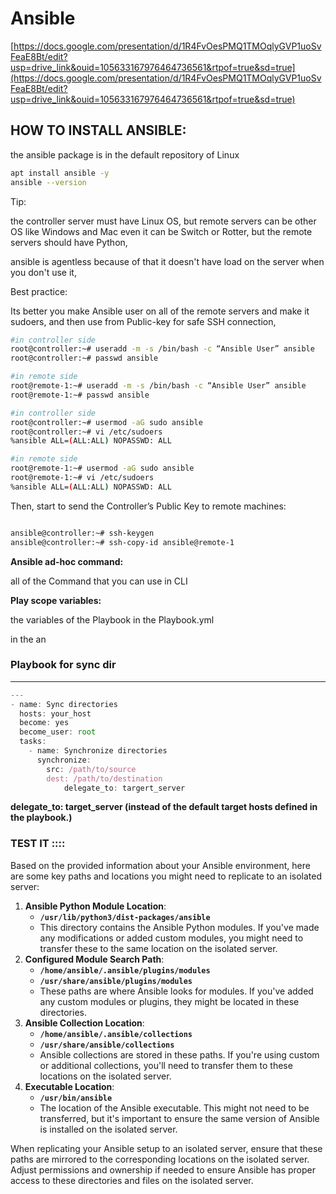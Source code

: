 # Ansible

[https://docs.google.com/presentation/d/1R4FvOesPMQ1TMOqlyGVP1uoSvFeaE8Bt/edit?usp=drive_link&ouid=105633167976464736561&rtpof=true&sd=true](https://docs.google.com/presentation/d/1R4FvOesPMQ1TMOqlyGVP1uoSvFeaE8Bt/edit?usp=drive_link&ouid=105633167976464736561&rtpof=true&sd=true)

## HOW TO INSTALL ANSIBLE:

the ansible package is in the default repository of Linux

```bash
apt install ansible -y
ansible --version
```

Tip:

the controller server must have Linux OS, but remote servers can be other OS like Windows and Mac even it can be Switch or Rotter, but the remote servers should have Python,

ansible is agentless because of that it doesn't have load on the server when you don't use it,

Best practice:

Its better you make Ansible user on all of the remote servers and make it sudoers, and then use from Public-key for safe SSH connection,

```bash
#in controller side
root@controller:~# useradd -m -s /bin/bash -c “Ansible User” ansible
root@controller:~# passwd ansible

#in remote side
root@remote-1:~# useradd -m -s /bin/bash -c “Ansible User” ansible
root@remote-1:~# passwd ansible

#in controller side
root@controller:~# usermod -aG sudo ansible
root@controller:~# vi /etc/sudoers
%ansible ALL=(ALL:ALL) NOPASSWD: ALL

#in remote side 
root@remote-1:~# usermod -aG sudo ansible
root@remote-1:~# vi /etc/sudoers
%ansible ALL=(ALL:ALL) NOPASSWD: ALL

```

 Then, start to send the Controller’s Public Key to remote machines:

```bash

ansible@controller:~# ssh-keygen
ansible@controller:~# ssh-copy-id ansible@remote-1
```

**Ansible ad-hoc command:**

all of the Command that you can use in CLI 

**Play scope variables:**

the variables of the Playbook in the Playbook.yml

in the an

### Playbook for sync dir

---

```jsx
---
- name: Sync directories
  hosts: your_host
  become: yes
  become_user: root
  tasks:
    - name: Synchronize directories
      synchronize:
        src: /path/to/source
        dest: /path/to/destination
			delegate_to: targert_server
```

**delegate_to: target_server (**instead of the default target hosts defined in the playbook.**)**

### TEST IT ::::

Based on the provided information about your Ansible environment, here are some key paths and locations you might need to replicate to an isolated server:

1. **Ansible Python Module Location**:
    - **`/usr/lib/python3/dist-packages/ansible`**
    - This directory contains the Ansible Python modules. If you've made any modifications or added custom modules, you might need to transfer these to the same location on the isolated server.
2. **Configured Module Search Path**:
    - **`/home/ansible/.ansible/plugins/modules`**
    - **`/usr/share/ansible/plugins/modules`**
    - These paths are where Ansible looks for modules. If you've added any custom modules or plugins, they might be located in these directories.
3. **Ansible Collection Location**:
    - **`/home/ansible/.ansible/collections`**
    - **`/usr/share/ansible/collections`**
    - Ansible collections are stored in these paths. If you're using custom or additional collections, you'll need to transfer them to these locations on the isolated server.
4. **Executable Location**:
    - **`/usr/bin/ansible`**
    - The location of the Ansible executable. This might not need to be transferred, but it's important to ensure the same version of Ansible is installed on the isolated server.

When replicating your Ansible setup to an isolated server, ensure that these paths are mirrored to the corresponding locations on the isolated server. Adjust permissions and ownership if needed to ensure Ansible has proper access to these directories and files on the isolated server.